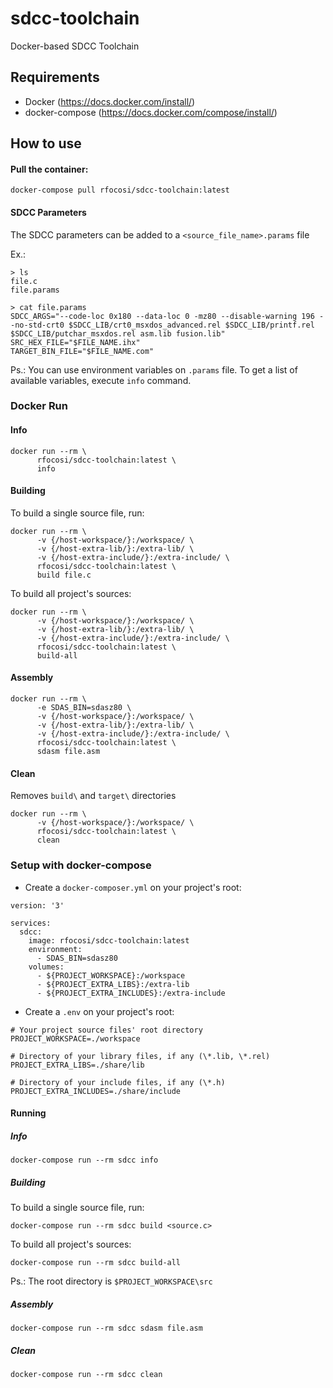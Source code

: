 # sdcc-toolchain
Docker-based SDCC Toolchain

## Requirements

- Docker (https://docs.docker.com/install/)
- docker-compose (https://docs.docker.com/compose/install/)

## How to use

#### Pull the container:

`docker-compose pull rfocosi/sdcc-toolchain:latest`

#### SDCC Parameters
The SDCC parameters can be added to a `<source_file_name>.params` file

Ex.:

```
> ls
file.c
file.params

> cat file.params
SDCC_ARGS="--code-loc 0x180 --data-loc 0 -mz80 --disable-warning 196 --no-std-crt0 $SDCC_LIB/crt0_msxdos_advanced.rel $SDCC_LIB/printf.rel $SDCC_LIB/putchar_msxdos.rel asm.lib fusion.lib"
SRC_HEX_FILE="$FILE_NAME.ihx"
TARGET_BIN_FILE="$FILE_NAME.com"
```

Ps.: You can use environment variables on `.params` file. To get a list of available variables, execute `info` command.

### Docker Run

#### Info
```
docker run --rm \
      rfocosi/sdcc-toolchain:latest \
      info
```

#### Building
To build a single source file, run:
```
docker run --rm \
      -v {/host-workspace/}:/workspace/ \
      -v {/host-extra-lib/}:/extra-lib/ \
      -v {/host-extra-include/}:/extra-include/ \
      rfocosi/sdcc-toolchain:latest \
      build file.c
```

To build all project's sources:
```
docker run --rm \
      -v {/host-workspace/}:/workspace/ \
      -v {/host-extra-lib/}:/extra-lib/ \
      -v {/host-extra-include/}:/extra-include/ \
      rfocosi/sdcc-toolchain:latest \
      build-all
```

#### Assembly
```
docker run --rm \
      -e SDAS_BIN=sdasz80 \
      -v {/host-workspace/}:/workspace/ \
      -v {/host-extra-lib/}:/extra-lib/ \
      -v {/host-extra-include/}:/extra-include/ \
      rfocosi/sdcc-toolchain:latest \
      sdasm file.asm
```

#### Clean
Removes `build\` and `target\` directories
```
docker run --rm \
      -v {/host-workspace/}:/workspace/ \
      rfocosi/sdcc-toolchain:latest \
      clean
```

### Setup with docker-compose

- Create a `docker-composer.yml` on your project's root:

```
version: '3'

services:
  sdcc:
    image: rfocosi/sdcc-toolchain:latest
    environment:
      - SDAS_BIN=sdasz80
    volumes:
      - ${PROJECT_WORKSPACE}:/workspace
      - ${PROJECT_EXTRA_LIBS}:/extra-lib
      - ${PROJECT_EXTRA_INCLUDES}:/extra-include
```

- Create a `.env` on your project's root:

```
# Your project source files' root directory
PROJECT_WORKSPACE=./workspace

# Directory of your library files, if any (\*.lib, \*.rel)
PROJECT_EXTRA_LIBS=./share/lib

# Directory of your include files, if any (\*.h)
PROJECT_EXTRA_INCLUDES=./share/include
```

#### Running

##### Info

```
docker-compose run --rm sdcc info
```

##### Building

To build a single source file, run:

```
docker-compose run --rm sdcc build <source.c>
```

To build all project's sources:

```
docker-compose run --rm sdcc build-all
```

Ps.: The root directory is `$PROJECT_WORKSPACE\src`

##### Assembly

```
docker-compose run --rm sdcc sdasm file.asm
```

##### Clean

```
docker-compose run --rm sdcc clean
```
